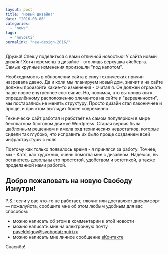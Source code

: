 ```yaml
---
layout: post
title: "Новый дизайн!"
date: "2016-03-06"
categories: 
  - "news"
tags: 
  - "novosti"
permalink: "new-design-2016/"
---
```


Друзья! Спешу поделиться с вами отличной новостью! У сайта новый дизайн! Хотя перемены в дизайне - это лишь верхушка айсберга. Самые крупные изменения произошли "под капотом".

Необходимость в обновлении сайта в силу технических причин назревала давно. Да и коли мы планируем новый дом, значит и на сайте должны произойти какие-то изменения - считал я. Он должен отражать наше новое внутреннее состояние. Но, понимая, что вы привыкли к определённому расположению элементов на сайте и "деревянности", мы постарались не менять структуру. Просто дизайн стал лаконичнее и проще, и при этом выглядит более современно.

Технически сайт работал и работает на самом популярном в мире бесплатном блоговом движке Wordpress. Старая версия была шаблонным решением и имела ряд технических недостатков, которые сидели так глубоко, что исправить их было проще созданием всей инфраструктуры с ноля.

Поэтому как только появилось время - я принялся за работу. Точнее, мы - Катя, как художник, очень помогла мне с дизайном. Надеюсь, вы останетесь довольны его простотой, удобством и эстетикой, а также проделанной нами работой.

## Добро пожаловать на новую Свободу Изнутри!

P.S.: если у вас что-то не работает, глючит или доставляет дискомфорт — пожалуйста, сообщите мне об этом любым удобным для вас способом:

- можно написать об этом в комментарии к этой новости
- можно написать мне на электронную почту [paveldolgov@svobodaiznutri.ru](mailto:paveldolgov@svobodaiznutri.ru)
- можно написать мне личное сообщение [вКонтакте](https://vk.com/gotterbild)

Спасибо!
